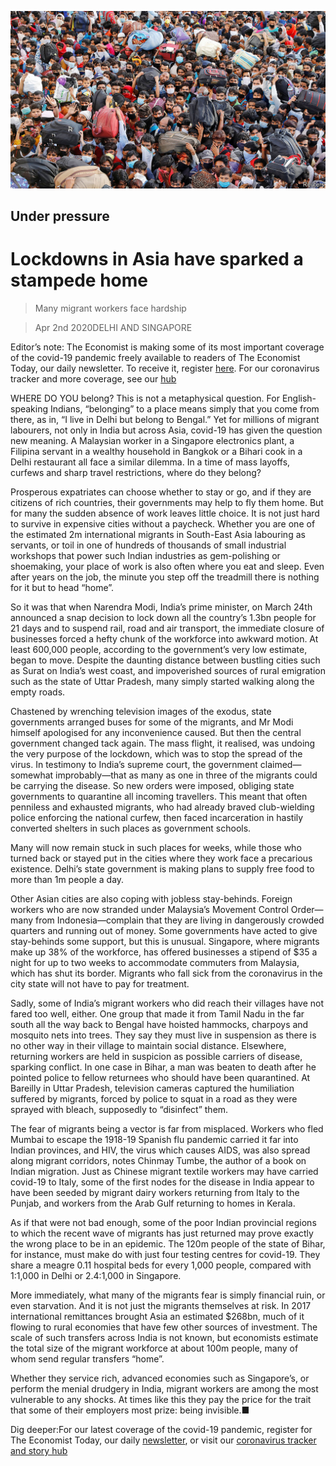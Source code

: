 ![](./images/20200404_ASP002_0.jpg)

## Under pressure

# Lockdowns in Asia have sparked a stampede home

> Many migrant workers face hardship

> Apr 2nd 2020DELHI AND SINGAPORE

Editor’s note: The Economist is making some of its most important coverage of the covid-19 pandemic freely available to readers of The Economist Today, our daily newsletter. To receive it, register [here](https://www.economist.com//newslettersignup). For our coronavirus tracker and more coverage, see our [hub](https://www.economist.com//coronavirus)

WHERE DO YOU belong? This is not a metaphysical question. For English-speaking Indians, “belonging” to a place means simply that you come from there, as in, “I live in Delhi but belong to Bengal.” Yet for millions of migrant labourers, not only in India but across Asia, covid-19 has given the question new meaning. A Malaysian worker in a Singapore electronics plant, a Filipina servant in a wealthy household in Bangkok or a Bihari cook in a Delhi restaurant all face a similar dilemma. In a time of mass layoffs, curfews and sharp travel restrictions, where do they belong?

Prosperous expatriates can choose whether to stay or go, and if they are citizens of rich countries, their governments may help to fly them home. But for many the sudden absence of work leaves little choice. It is not just hard to survive in expensive cities without a paycheck. Whether you are one of the estimated 2m international migrants in South-East Asia labouring as servants, or toil in one of hundreds of thousands of small industrial workshops that power such Indian industries as gem-polishing or shoemaking, your place of work is also often where you eat and sleep. Even after years on the job, the minute you step off the treadmill there is nothing for it but to head “home”.

So it was that when Narendra Modi, India’s prime minister, on March 24th announced a snap decision to lock down all the country’s 1.3bn people for 21 days and to suspend rail, road and air transport, the immediate closure of businesses forced a hefty chunk of the workforce into awkward motion. At least 600,000 people, according to the government’s very low estimate, began to move. Despite the daunting distance between bustling cities such as Surat on India’s west coast, and impoverished sources of rural emigration such as the state of Uttar Pradesh, many simply started walking along the empty roads.

Chastened by wrenching television images of the exodus, state governments arranged buses for some of the migrants, and Mr Modi himself apologised for any inconvenience caused. But then the central government changed tack again. The mass flight, it realised, was undoing the very purpose of the lockdown, which was to stop the spread of the virus. In testimony to India’s supreme court, the government claimed—somewhat improbably—that as many as one in three of the migrants could be carrying the disease. So new orders were imposed, obliging state governments to quarantine all incoming travellers. This meant that often penniless and exhausted migrants, who had already braved club-wielding police enforcing the national curfew, then faced incarceration in hastily converted shelters in such places as government schools.

Many will now remain stuck in such places for weeks, while those who turned back or stayed put in the cities where they work face a precarious existence. Delhi’s state government is making plans to supply free food to more than 1m people a day.

Other Asian cities are also coping with jobless stay-behinds. Foreign workers who are now stranded under Malaysia’s Movement Control Order—many from Indonesia—complain that they are living in dangerously crowded quarters and running out of money. Some governments have acted to give stay-behinds some support, but this is unusual. Singapore, where migrants make up 38% of the workforce, has offered businesses a stipend of $35 a night for up to two weeks to accommodate commuters from Malaysia, which has shut its border. Migrants who fall sick from the coronavirus in the city state will not have to pay for treatment.

Sadly, some of India’s migrant workers who did reach their villages have not fared too well, either. One group that made it from Tamil Nadu in the far south all the way back to Bengal have hoisted hammocks, charpoys and mosquito nets into trees. They say they must live in suspension as there is no other way in their village to maintain social distance. Elsewhere, returning workers are held in suspicion as possible carriers of disease, sparking conflict. In one case in Bihar, a man was beaten to death after he pointed police to fellow returnees who should have been quarantined. At Bareilly in Uttar Pradesh, television cameras captured the humiliation suffered by migrants, forced by police to squat in a road as they were sprayed with bleach, supposedly to “disinfect” them.

The fear of migrants being a vector is far from misplaced. Workers who fled Mumbai to escape the 1918-19 Spanish flu pandemic carried it far into Indian provinces, and HIV, the virus which causes AIDS, was also spread along migrant corridors, notes Chinmay Tumbe, the author of a book on Indian migration. Just as Chinese migrant textile workers may have carried covid-19 to Italy, some of the first nodes for the disease in India appear to have been seeded by migrant dairy workers returning from Italy to the Punjab, and workers from the Arab Gulf returning to homes in Kerala.

As if that were not bad enough, some of the poor Indian provincial regions to which the recent wave of migrants has just returned may prove exactly the wrong place to be in an epidemic. The 120m people of the state of Bihar, for instance, must make do with just four testing centres for covid-19. They share a meagre 0.11 hospital beds for every 1,000 people, compared with 1:1,000 in Delhi or 2.4:1,000 in Singapore.

More immediately, what many of the migrants fear is simply financial ruin, or even starvation. And it is not just the migrants themselves at risk. In 2017 international remittances brought Asia an estimated $268bn, much of it flowing to rural economies that have few other sources of investment. The scale of such transfers across India is not known, but economists estimate the total size of the migrant workforce at about 100m people, many of whom send regular transfers “home”.

Whether they service rich, advanced economies such as Singapore’s, or perform the menial drudgery in India, migrant workers are among the most vulnerable to any shocks. At times like this they pay the price for the trait that some of their employers most prize: being invisible.■

Dig deeper:For our latest coverage of the covid-19 pandemic, register for The Economist Today, our daily [newsletter](https://www.economist.com//newslettersignup), or visit our [coronavirus tracker and story hub](https://www.economist.com//coronavirus)